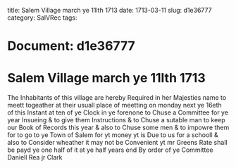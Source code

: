 title: Salem Village march ye 11lth 1713
date: 1713-03-11
slug: d1e36777
category: SalVRec
tags: 




# Document: d1e36777


# Salem Village march ye 11lth 1713 

The Inhabitants of this village are hereby Required in her Majesties name to meett togeather at their usuall place of meetting on monday next ye 16eth of this Instant at ten of ye Clock in ye forenone to Chuse a Committee for ye year Insueing & to give them Instructions & to Chuse a sutable man to keep our Book of Records this year & also to Chuse some men & to impowre them for to go to ye Town of Salem for yt money yt is Due to us for a schooll & also to Consider wheather it may not be Convenient yt mr Greens Rate shall be payd ye one half of it at ye half years end By order of ye Committee Daniell Rea jr Clark
